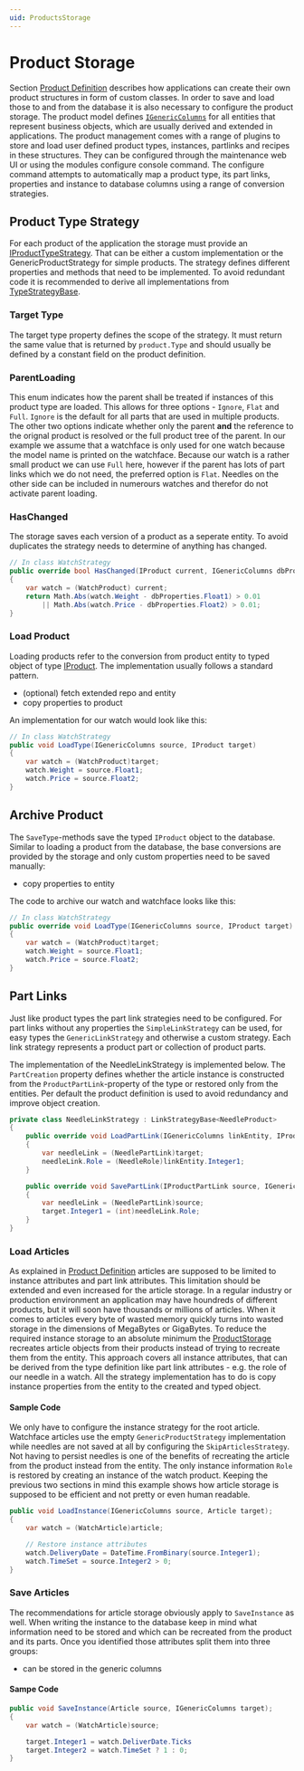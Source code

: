 ```yaml
---
uid: ProductsStorage
---
```

# Product Storage

Section [Product Definition](xref:ProductsDefinition) describes how applications can create their own product structures in form of custom classes. In order to save and load those to and from the database it is also necessary to configure the product storage. The product model defines [`IGenericColumns`](xref:Marvin.Products.Model.IGenericColumns) for all entities that represent business objects, which are usually derived and extended in applications. The product management comes with a range of plugins to store and load user defined product types, instances, partlinks and recipes in these structures. They can be configured through the maintenance web UI or using the modules configure console command. The configure command attempts to automatically map a product type, its part links, properties and instance to database columns using a range of conversion strategies.

## Product Type Strategy

For each product of the application the storage must provide an [IProductTypeStrategy](xref:Marvin.Products.Management.IProductTypeStrategy). That can be either a custom implementation or the GenericProductStrategy for simple products. The strategy defines different properties and methods that need to be implemented. To avoid redundant code it is recommended to derive all implementations from [TypeStrategyBase](xref:Marvin.Products.Management.TypeStrategyBase). 

### Target Type

The target type property defines the scope of the strategy. It must return the same value that is returned by `product.Type` and should usually be defined by a constant field on the product definition.

### ParentLoading

This enum indicates how the parent shall be treated if instances of this product type are loaded. This allows for three options - `Ignore`, `Flat` and `Full`. `Ignore` is the default for all parts that are used in multiple products. The other two options indicate whether only the parent **and** the reference to the orignal product is resolved or the full product tree of the parent. In our example we assume that a watchface is only used for one watch because the model name is printed on the watchface. Because our watch is a rather small product we can use `Full` here, however if the parent has lots of part links which we do not need, the preferred option is `Flat`. Needles on the other side can be included in numerours watches and therefor do not activate parent loading.

### HasChanged

The storage saves each version of a product as a seperate entity. To avoid duplicates the strategy needs to determine of anything has changed.

````cs
// In class WatchStrategy
public override bool HasChanged(IProduct current, IGenericColumns dbProperties)
{
    var watch = (WatchProduct) current;
    return Math.Abs(watch.Weight - dbProperties.Float1) > 0.01 
        || Math.Abs(watch.Price - dbProperties.Float2) > 0.01;
}
````

### Load Product

Loading products refer to the conversion from product entity to typed object of type [IProduct](xref:Marvin.AbstractionLayer.IProduct). The implementation usually follows a standard pattern.

* (optional) fetch extended repo and entity
* copy properties to product

An implementation for our watch would look like this:

````cs
// In class WatchStrategy
public void LoadType(IGenericColumns source, IProduct target)
{
    var watch = (WatchProduct)target;
    watch.Weight = source.Float1;
    watch.Price = source.Float2;
}

````

## Archive Product

The `SaveType`-methods save the typed `IProduct` object to the database. Similar to loading a product from the database, the base conversions are provided by the storage and only custom properties need to be saved manually:

* copy properties to entity

The code to archive our watch and watchface looks like this:

````cs
// In class WatchStrategy
public override void LoadType(IGenericColumns source, IProduct target)
{
    var watch = (WatchProduct)target;
    watch.Weight = source.Float1;
    watch.Price = source.Float2;
}
````

## Part Links

Just like product types the part link strategies need to be configured. For part links without any properties the `SimpleLinkStrategy` can be used, for easy types the `GenericLinkStrategy` and otherwise a custom strategy. Each link strategy represents a product part or collection of product parts.

The implementation of the NeedleLinkStrategy is implemented below. The `PartCreation` property defines whether the article instance is constructed from the `ProductPartLink`-property of the type or restored only from the entities. Per default the product definition is used to avoid redundancy and improve object creation.

````cs
private class NeedleLinkStrategy : LinkStrategyBase<NeedleProduct>
{
    public override void LoadPartLink(IGenericColumns linkEntity, IProductPartLink target)
    {
        var needleLink = (NeedlePartLink)target;
        needleLink.Role = (NeedleRole)linkEntity.Integer1;
    }

    public override void SavePartLink(IProductPartLink source, IGenericColumns target)
    {
        var needleLink = (NeedlePartLink)source;
        target.Integer1 = (int)needleLink.Role;
    }
}
````

### Load Articles

As explained in [Product Definition](xref:ProductsDefinition) articles are supposed to be limited to instance attributes and part link attributes. This limitation should be extended and even increased for the article storage. In a regular industry or production environment an application may have houndreds of different products, but it will soon have thousands or millions of articles. When it comes to articles every byte of wasted memory quickly turns into wasted storage in the dimensions of MegaBytes or GigaBytes. To reduce the required instance storage to an absolute minimum the [ProductStorage](xref:Marvin.Products.Management.ProductStorage) recreates article objects from their products instead of trying to recreate them from the entity. This approach covers all instance attributes, that can be derived from the type definition like part link attributes - e.g. the role of our needle in a watch. All the strategy implementation has to do is copy instance properties from the entity to the created and typed object.

#### Sample Code

We only have to configure the instance strategy for the root article. Watchface articles use the empty `GenericProductStrategy` implementation while needles are not saved at all by configuring the `SkipArticlesStrategy`. Not having to persist needles is one of the benefits of recreating the article from the product instead from the entity. The only instance information `Role` is restored by creating an instance of the watch product. Keeping the previous two sections in mind this example shows how article storage is supposed to be efficient and not pretty or even human readable.

````cs
public void LoadInstance(IGenericColumns source, Article target);
{
    var watch = (WatchArticle)article;

    // Restore instance attributes
    watch.DeliveryDate = DateTime.FromBinary(source.Integer1);
    watch.TimeSet = source.Integer2 > 0;
}
````

### Save Articles

The recommendations for article storage obviously apply to `SaveInstance` as well. When writing the instance to the database keep in mind what information need to be stored and which can be recreated from the product and its parts. Once you identified those attributes split them into three groups:

* can be stored in the generic columns

#### Sampe Code

````cs
public void SaveInstance(Article source, IGenericColumns target);
{
    var watch = (WatchArticle)source;

    target.Integer1 = watch.DeliverDate.Ticks
    target.Integer2 = watch.TimeSet ? 1 : 0;
}
````